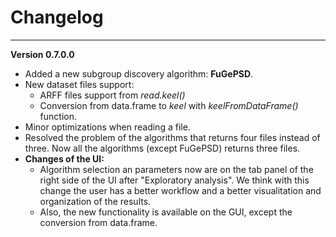 # Changelog

----

**Version 0.7.0.0**

* Added a new subgroup discovery algorithm: **FuGePSD**.
* New dataset files support: 
    + ARFF files support from *read.keel()* 
    + Conversion from data.frame to *keel* with *keelFromDataFrame()* function.
* Minor optimizations when reading a file.
* Resolved the problem of the algorithms that returns four files instead of three. Now all the algorithms (except FuGePSD) returns three files.
* **Changes of the UI:**
    + Algorithm selection an parameters now are on the tab panel of the right side of the UI after "Exploratory analysis". We think with this change the user has a better workflow and a better visualitation and organization of the results.
    + Also, the new functionality is available on the GUI, except the conversion from data.frame.
